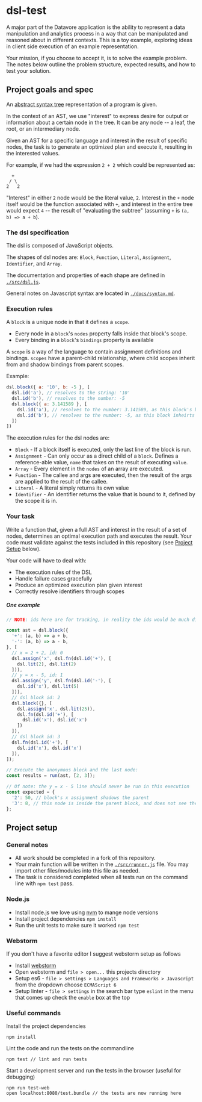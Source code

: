 # dsl-test

A major part of the Datavore application is the ability to represent a data manipulation and analytics process in a way that can be manipulated and reasoned about in different contexts. This is a toy example, exploring ideas in client side execution of an example representation.

Your mission, if you choose to accept it, is to solve the example problem. The notes below outline the problem structure, expected results, and how to test your solution.


## Project goals and spec
An [abstract syntax tree](https://www.wikiwand.com/en/Abstract_syntax_tree) representation of a program is given.

In the context of an AST, we use "interest" to express desire for output or information about a certain node in the tree. It can be any node -- a leaf, the root, or an intermediary node.

Given an AST for a specific language and interest in the result of specific nodes, the task is to generate an optimized plan and execute it, resulting in the interested values.


For example, if we had the expression `2 + 2` which could be represented as:
```
  +
 / \
2   2
```
"Interest" in either `2` node would be the literal value, `2`. Interest in the `+` node itself would be the function associated with `+`, and interest in the entire tree would expect `4` -- the result of "evaluating the subtree" (assuming `+` is `(a, b) => a + b`).


### The dsl specification
The dsl is composed of JavaScript objects.

The shapes of dsl nodes are: `Block`, `Function`, `Literal`, `Assignment`, `Identifier`, and `Array`.

The documentation and properties of each shape are defined in [`./src/dsl.js`](src/dsl.js).

General notes on Javascript syntax are located in [`./docs/syntax.md`](docs/syntax.md).

### Execution rules
A `block` is a unique node in that it defines a `scope`.
+ Every node in a `block`'s `nodes` property falls inside that block's scope.
+ Every binding in a `block`'s `bindings` property is available

A `scope` is a way of the language to contain assignment definitions and bindings.
`scopes` have a parent-child relationship, where child scopes inherit from and shadow bindings from parent scopes.

Example:
```js
dsl.block({ a: '10', b: -5 }, [
  dsl.id('a'), // resolves to the string: '10'
  dsl.id('b'), // resolves to the number: -5
  dsl.block({ a: 3.141589 }, [
    dsl.id('a'), // resolves to the number: 3.141589, as this block's bindings shadow the parent
    dsl.id('b'), // resolves to the number: -5, as this block inheirts from its parent
  ])
])
```

The execution rules for the dsl nodes are:
* `Block` - If a block itself is executed, only the last line of the block is run.
* `Assignment` - Can only occur as a direct child of a `block`. Defines a reference-able value, `name` that takes on the result of executing `value`.
* `Array` - Every element in the `nodes` of an array are executed.
* `Function` - The callee and args are executed, then the result of the args are applied to the result of the callee.
* `Literal` - A literal simply returns its own value
* `Identifier` - An identifier returns the value that is bound to it, defined by the scope it is in.


### Your task
Write a function that, given a full AST and interest in the result of a set of nodes, determines an optimal execution path and executes the result. Your code must validate against the tests included in this repository (see [Project Setup](#project-setup) below).

Your code will have to deal with:
+ The execution rules of the DSL
+ Handle failure cases gracefully
+ Produce an optimized execution plan given interest
+ Correctly resolve identifiers through scopes

##### One example
```js
// NOTE: ids here are for tracking, in reality the ids would be much different!

const ast = dsl.block({
  '+': (a, b) => a + b,
  '-': (a, b) => a - b,
}, [
  // x = 2 + 2, id: 0
  dsl.assign('x', dsl.fn(dsl.id('+'), [
    dsl.lit(2), dsl.lit(2)
  ])),
  // y = x - 5, id: 1
  dsl.assign('y', dsl.fn(dsl.id('-'), [
    dsl.id('x'), dsl.lit(5)
  ])),
  // dsl block id: 2
  dsl.block({}, [
    dsl.assign('x', dsl.lit(25)),
    dsl.fn(dsl.id('+'), [
      dsl.id('x'), dsl.id('x')
    ])
  ]),
  // dsl block id: 3
  dsl.fn(dsl.id('+'), [
    dsl.id('x'), dsl.id('x')
  ]),
]);

// Execute the anonymous block and the last node:
const results = run(ast, [2, 3]);

// Of note: the y = x - 5 line should never be run in this execution
const expected = {
  '2': 50, // block's x assignment shadows the parent
  '3': 8, // this node is inside the parent block, and does not see the inner x
};
```

## Project setup

### General notes
+ All work should be completed in a fork of this repository.
+ Your main function will be written in the [`./src/runner.js`](src/runner.js) file. You may import other files/modules into this file as needed.
+ The task is considered completed when all tests run on the command line with `npm test` pass.

### Node.js
+ Install node.js we love using [nvm](https://github.com/creationix/nvm) to mange node versions
+ Install project dependencies `npm install`
+ Run the unit tests to make sure it worked `npm test`

### Webstorm
If you don't have a favorite editor I suggest webstorm setup as follows
+ Install [webstorm](https://www.jetbrains.com/webstorm/download)
+ Open webstorm and `file > open...` this projects directory
+ Setup es6 - `file > settings > Languages and Frameworks > Javascript` from the dropdown choose `ECMAScript 6`
+ Setup linter - `file > settings` in the search bar type `eslint` in the menu that comes up check the `enable` box at the top

### Useful commands

Install the project dependencies
```
npm install
```

Lint the code and run the tests on the commandline
```
npm test // lint and run tests
```

Start a development server and run the tests in the browser (useful for debugging)
```
npm run test-web
open localhost:8080/test.bundle // the tests are now running here
```
